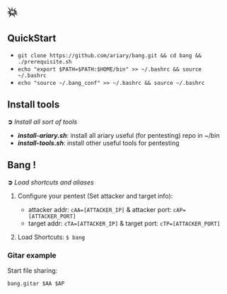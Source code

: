 # 💥

## QuickStart

* `git clone https://github.com/ariary/bang.git && cd bang && ./prerequisite.sh`
* `echo "export $PATH=$PATH:$HOME/bin" >> ~/.bashrc && source ~/.bashrc`
* `echo "source ~/.bang_conf" >> ~/.bashrc && source ~/.bashrc`

## Install tools
**➲** *Install all sort of tools*
* ***install-ariary.sh***: install all ariary useful (for pentesting) repo in ~/bin
* ***install-tools.sh***: install other useful tools for pentesting

## Bang !
**➲** *Load shortcuts and aliases*
1. Configure your pentest (Set attacker and target info):
    * attacker addr: `cAA=[ATTACKER_IP]` & attacker port: `cAP=[ATTACKER_PORT]` 
    * target addr: `cTA=[ATTACKER_IP]` & target port: `cTP=[ATTACKER_PORT]`

2. Load Shortcuts: `$ bang`

### Gitar example

Start file sharing:
```
bang.gitar $AA $AP
```
